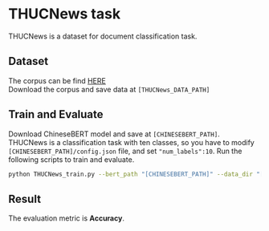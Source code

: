 # THUCNews task
THUCNews is a dataset for document classification task. 

## Dataset
The corpus can be find [HERE](https://github.com/gaussic/text-classification-cnn-rnn)  
Download the corpus and save data at `[THUCNews_DATA_PATH]`  

## Train and Evaluate
Download ChineseBERT model and save at `[CHINESEBERT_PATH]`.  
THUCNews is a classification task with ten classes, so you have to
modify `[CHINESEBERT_PATH]/config.json` file, and set `"num_labels":10`.
Run the following scripts to train and evaluate. 

```bash
python THUCNews_train.py --bert_path "[CHINESEBERT_PATH]" --data_dir "[THUCNews_DATA_PATH]" --save_path "[OUTPUT_PATH]" --max_epoch=5 --lr=2e-5 --batch_size=4 --gpus="1"
```

## Result
The evaluation metric is **Accuracy**.  
